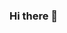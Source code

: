 ### Hi there 👋

<!--
**SeojinK1m/SeojinK1m** is a ✨ _special_ ✨ repository because its `README.md` (this file) appears on your GitHub profile.

Here are some ideas to get you started:
### [![Anurag's GitHub stats](https://github-readme-stats.vercel.app/api?username=SeojinK1m)](https://github.com/anuraghazra/github-readme-stats)
- 🔭 I’m currently working on ...
- 🌱 I’m currently learning ...
- 👯 I’m looking to collaborate on ...
- 🤔 I’m looking for help with ...
- 💬 Ask me about ...
- 📫 How to reach me: ...
- 😄 Pronouns: ...
- ⚡ Fun fact: ...
-->
